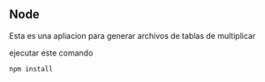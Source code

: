 ## Node 

Esta es una apliacion para generar archivos de tablas de multiplicar

ejecutar este comando

```
npm install
```